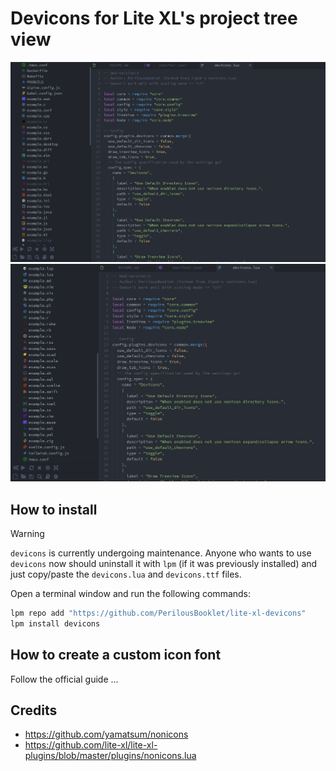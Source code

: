 # Devicons for Lite XL's project tree view

<img loading="lazy" width="1024px" src="./images/picture1.png" alt="image_name png" />

<img loading="lazy" width="1024px" src="./images/picture2.png" alt="image_name png" />

<!-- ## Supported programming languages -->

<!-- <!-- TODO: update link -->
<!-- Check the [Lite XL IDE plugin page](https://github.com/lite-xl/lite-xl-ide-adam?tab=readme-ov-file#lite-xl-ide). -->

## How to install

> [!WARNING]  
> `devicons` is currently undergoing maintenance.
> Anyone who wants to use `devicons` now should uninstall it with `lpm` (if it was previously installed) and just copy/paste the `devicons.lua` and `devicons.ttf` files.

Open a terminal window and run the following commands:
```sh
lpm repo add "https://github.com/PerilousBooklet/lite-xl-devicons"
lpm install devicons
```

<!-- WIP: waiting for the toolbarview PR merge
 -->
## How to create a custom icon font

Follow the official guide ...

<!-- ## Sources -->
<!-- WIP -->
<!-- - [VSCode File Icons](https://github.com/vscode-icons/vscode-icons/wiki/ListOfFiles) -->
<!-- - [VSCode Language Syntax Files](https://github.com/microsoft/vscode/tree/main/extensions) -->

## Credits
- https://github.com/yamatsum/nonicons
- https://github.com/lite-xl/lite-xl-plugins/blob/master/plugins/nonicons.lua

